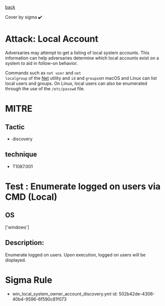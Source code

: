 [back](../index.md)

Cover by sigma :heavy_check_mark: 

# Attack: Local Account

 Adversaries may attempt to get a listing of local system accounts. This information can help adversaries determine which local accounts exist on a system to aid in follow-on behavior.

Commands such as <code>net user</code> and <code>net localgroup</code> of the [Net](https://attack.mitre.org/software/S0039) utility and <code>id</code> and <code>groups</code>on macOS and Linux can list local users and groups. On Linux, local users can also be enumerated through the use of the <code>/etc/passwd</code> file.

# MITRE
## Tactic
  - discovery

## technique
  - T1087.001

# Test : Enumerate logged on users via CMD (Local)

## OS

 ['windows']

## Description:

 Enumerate logged on users. Upon execution, logged on users will be displayed.


# Sigma Rule
 - win_local_system_owner_account_discovery.yml id: 502b42de-4306-40b4-9596-6f590c81f073

